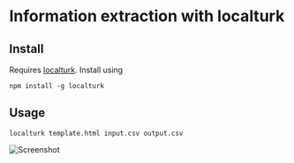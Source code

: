 # Information extraction with localturk

## Install

Requires [localturk](https://github.com/danvk/localturk). Install using

```
npm install -g localturk
```

## Usage

```
localturk template.html input.csv output.csv
```

![Screenshot](https://raw.githubusercontent.com/Varal7/ieturk/master/tagging.gif)
